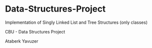 # Data-Structures-Project
Implementation of Singly Linked List and Tree Structures
(only classes)

CBU - Data Structures Project

Ataberk Yavuzer
